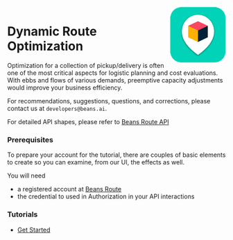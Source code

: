<img src="assets/images/beans-128x128.png" align="right" />

# Dynamic Route Optimization

Optimization for a collection of pickup/delivery is often one of the most critical aspects for
logistic planning and cost evaluations. With ebbs and flows of various demands, preemptive
capacity adjustments would improve your business efficiency.

For recommendations, suggestions, questions, and corrections, please contact us at
`developers@beans.ai`.

For detailed API shapes, please refer to [Beans Route API](https://www.beansroute.ai/route-api-v1.php)

### Prerequisites

To prepare your account for the tutorial, there are couples of basic elements to create so you
can examine, from our UI, the effects as well.

You will need

   * a registered account at [Beans Route](https://beansroute.ai)
   * the credential to used in Authorization in your API interactions

### Tutorials

- [Get Started](https://github.com/beansai/beans-tutorials/tree/main/get-started)
